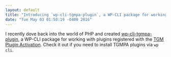 ```yaml
---
layout: default
title: "Introducing `wp-cli-tgmpa-plugin`, a WP-CLI package for working with TGM Plugin Activation"
date: "Tue May 03 01:50:19 -0400 2016"
---
```


I recently dove back into the world of PHP and created
[wp-cli-tgmpa-plugin][], a WP-CLI package for working with plugins registered
with the [TGM Plugin Activation][]. Check it out if you need to install TGMPA
plugins via `wp cli`.

[wp-cli-tgmpa-plugin]: https://github.com/itspriddle/wp-cli-tgmpa-plugin
[TGM Plugin Activation]: http://tgmpluginactivation.com/

